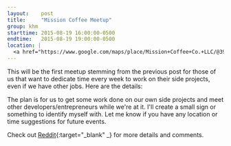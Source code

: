 ```yaml
---
layout:    post
title:     "Mission Coffee Meetup"
group: khm
starttime: 2015-08-19 16:00:00-0500
endtime:   2015-08-19 19:00:00-0500
location: |
  <a href="https://www.google.com/maps/place/Mission+Coffee+Co.+LLC/@39.9805566,-83.0046931,19.5z/data=!4m2!3m1!1s0x0000000000000000:0x0c6fccff56e2d8df!6m1!1e1" target="_blank">Mission Coffee, 11 Price Ave, Columbus, OH 43201</a>
---
```


This will be the first meetup stemming from the previous post for those of us that want to dedicate time every week to work on their side projects, even if we have other jobs. Here are the details:

The plan is for us to get some work done on our own side projects and meet other developers/entrepreneurs while we're at it. I'll create a small sign or something to identify myself with. Let me know if you have any location or time suggestions for future events.

Check out [Reddit](https://www.reddit.com/r/ColumbusIT/comments/3hcff0/short_north_entrepreneurial_meetup_thursday/){:target="_blank" _} for more details and comments.
